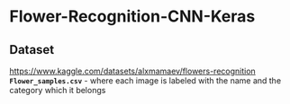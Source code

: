 # Flower-Recognition-CNN-Keras
## Dataset
https://www.kaggle.com/datasets/alxmamaev/flowers-recognition<br>
**`Flower_samples.csv`** - where each image is labeled with the name and the category which it belongs
